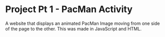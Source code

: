 # Project Pt 1 - PacMan Activity
A website that displays an animated PacMan Image moving from one side of the page to the other. This was made in JavaScript and HTML.
